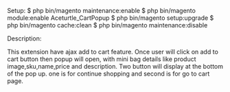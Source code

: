 Setup:
$ php bin/magento maintenance:enable
$ php bin/magento module:enable Aceturtle_CartPopup
$ php bin/magento setup:upgrade
$ php bin/magento cache:clean
$ php bin/magento maintenance:disable


Description:

This extension have ajax add to cart feature. Once user will click on add to cart button then popup will open, with mini bag details like product image,sku,name,price and description. Two button will display at the bottom of the pop up. one is for continue shopping and second is for go to cart page. 
